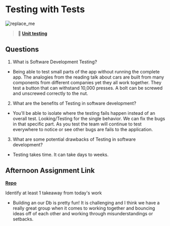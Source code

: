 # Testing with Tests

![replace_me](https://codeworks.blob.core.windows.net/public/assets/img/illustrations/placeholder.svg)

> **📖 [Unit testing](https://codeworksacademy.com/fs-student-guide/resources/wk8-9/03-Unit-Testing)**

## Questions

1. What is Software Development Testing?

-   Being able to test small parts of the app without running the complete app. The analogies from the reading talk about cars are built from many components from different companies yet they all work together. They test a button that can withstand 10,000 presses. A bolt can be  screwed and unscrewed correctly to the nut.

2. What are the benefits of Testing in software development?

-   You'll be able to isolate where the testing fails happen instead of an overall test. Looking/Testing for the single behavior. We can fix the bugs in that specific part. As you test the team will continue to test everywhere to notice or see other bugs are fails to the application.

3. What are some potential drawbacks of Testing in software development?

-   Testing takes time. It can take days to weeks.

## Afternoon Assignment Link

**[Repo](https://github.com/Jacobzeme8/StackedDecks)**

Identify at least 1 takeaway from today's work

- Building an our Db is pretty fun! It is challenging and I think we have a really great group when it comes to working together and bouncing ideas off of each other and working through misunderstandings or setbacks.